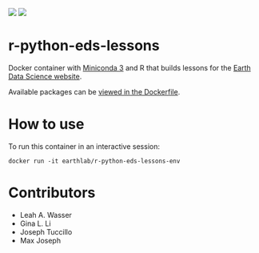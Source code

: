 [![](https://images.microbadger.com/badges/image/earthlab/r-python-eds-lessons.svg)](https://microbadger.com/images/earthlab/r-python-eds-lessons "build specs")
[![](https://images.microbadger.com/badges/version/earthlab/r-python-eds-lessons.svg)](https://microbadger.com/images/earthlab/r-python-eds-lessons "Version")

# r-python-eds-lessons

Docker container with [Miniconda 3](https://docs.conda.io/en/latest/miniconda.html) and R that builds lessons for the [Earth Data Science website](http://www.earthdatascience.org).

Available packages can be [viewed in the Dockerfile](https://github.com/earthlab/dockerfiles/r-python-eds-lessons/Dockerfile).

# How to use

To run this container in an interactive session:

```
docker run -it earthlab/r-python-eds-lessons-env
```

# Contributors

- Leah A. Wasser
- Gina L. Li
- Joseph Tuccillo
- Max Joseph

